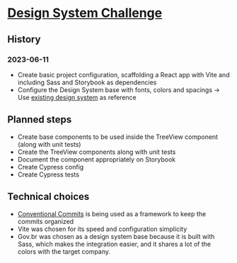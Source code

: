 # [Design System Challenge](https://gist.github.com/andersonba/6b1d07348e7baaf282a27259996d6520)

## History

### 2023-06-11

- Create basic project configuration, scaffolding a React app with Vite and including Sass and Storybook as dependencies
- Configure the Design System base with fonts, colors and spacings -> Use [existing design system](#technical-choices) as reference

## Planned steps

- Create base components to be used inside the TreeView component (along with unit tests)
- Create the TreeView components along with unit tests
- Document the component appropriately on Storybook
- Create Cypress config
- Create Cypress tests

## Technical choices

- [Conventional Commits](https://www.conventionalcommits.org/en/v1.0.0/) is being used as a framework to keep the commits organized
- Vite was chosen for its speed and configuration simplicity
- Gov.br was chosen as a design system base because it is built with Sass, which makes the integration easier, and it shares a lot of the colors with the target company.